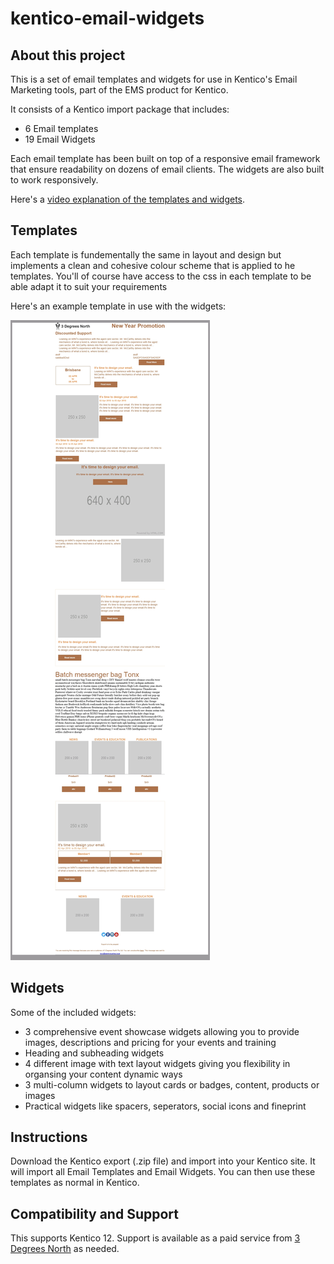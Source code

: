 # kentico-email-widgets
## About this project
This is a set of email templates and widgets for use in Kentico's Email Marketing tools, part of the EMS product for Kentico.

It consists of a Kentico import package that includes:
- 6 Email templates
- 19 Email Widgets

Each email template has been built on top of a responsive email framework that ensure readability on dozens of email clients. The widgets are also built to work responsively.

Here's a [video explanation of the templates and widgets](https://tdncloud.s3.amazonaws.com/Media/EmailWidgets.mp4).

## Templates
Each template is fundementally the same in layout and design but implements a clean and cohesive colour scheme that is applied to he templates. You'll of course have access to the css in each template to be able adapt it to suit your requirements

Here's an example template in use with the widgets:

![Screenshot of rendered email](https://github.com/3dn-services/kentico-email-widgets/blob/master/samples/outlook16.jpg)


## Widgets
Some of the included widgets:
- 3 comprehensive event showcase widgets allowing you to provide images, descriptions and pricing for your events and training
- Heading and subheading widgets
- 4 different image with text layout widgets giving you flexibility in organsing your content dynamic ways
- 3 multi-column widgets to layout cards or badges, content, products or images
- Practical widgets like spacers, seperators, social icons and fineprint

## Instructions
Download the Kentico export (.zip file) and import into your Kentico site.  It will import all Email Templates and Email Widgets.  You can then use these templates as normal in Kentico.

## Compatibility and Support
This supports Kentico 12.  Support is available as a paid service from [3 Degrees North](https://3degreesnorth.com.au/Get-In-Touch) as needed.


